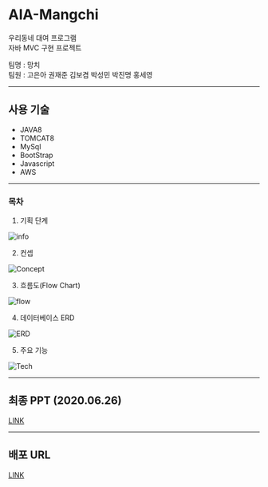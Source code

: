 # AIA-Mangchi
우리동네 대여 프로그램     
자바 MVC 구현 프로젝트    

팀명 : 망치    
팀원 : 고은아 권재준 김보겸 박성민 박진명 홍세영
      

<hr />

## 사용 기술
* JAVA8    
* TOMCAT8    
* MySql
* BootStrap   
* Javascript       
* AWS



<hr />


### 목차    
1. 기획 단계    

![info](https://ibb.co/Ld5v3Dh)

2. 컨셉    

![Concept](https://ibb.co/h9vV3zc)

3. 흐름도(Flow Chart)    

![flow](https://ibb.co/Gfw90nP)    

4. 데이터베이스 ERD    

![ERD](https://ibb.co/tHf0gxq)    

5. 주요 기능    

![Tech](https://ibb.co/VMyHLnF)  

<hr />

## 최종 PPT (2020.06.26)
[LINK](https://docs.google.com/presentation/d/11V7nJ6M-K0urG5Cfvk8AAFKNN17PiiGp88Cc67sWM0w/edit#slide=id.p)


<hr />

## 배포 URL
[LINK](http://ec2-13-125-52-199.ap-northeast-2.compute.amazonaws.com:8080/Mangchi/index.do)

